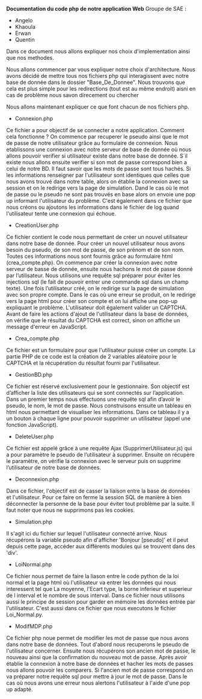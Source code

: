 **Documentation du code php de notre application Web**
Groupe de SAE : 
- Angelo
- Khaoula
- Erwan
- Quentin

Dans ce document nous allons expliquer nos choix d'implementation ainsi que nos methodes.

Nous allons commencer par vous expliquer notre choix d'architecture. Nous avons décidé de mettre tous nos fichiers php qui interagissent avec notre base de donnée dans le dossier "Base_De_Donnee". 
Nous trouvons que cela est plus simple pour les redirections (tout est au même endroit) aisni en cas de problème nous savon direcement ou chercher  

Nous allons maintenant expliquer ce que font chacun de nos fichiers php. 


- Connexion.php


Ce fichier a pour objectif de se connecter a notre application. Comment cela fonctionne ? On commence par recuperer le pseudo ainsi que le mot de passe de notre utilisateur grâce au formulaire de connexion. Nous etablissons une connexion avec notre serveur de base de donnée où nous allons pouvoir verifier si utilisateur existe dans notre base de donnée. S´il existe nous allons ensuite verifier si son mot de passe correspond bien a celui de notre BD. Il faut savoir que les mots de passe sont tous hachés. Si les informations renseigner par l'utilisateur sont identiques que celles que nous avons trouvé dans notre table, alors on établie la connexion avec sa session et on le redirige vers la page de simulation. Dand le cas où le mot de passe ou le pseudo ne sont pas trouvés en base alors on envoie une pop up informant l'utilisateur du problème. C'est également dans ce fichier que nous créons ou ajoutons les informations dans le fichier de log quand l'utilisateur tente une connexion qui échoue.


-  CreationUser.php


Ce fichier contient le code nous permettant de créer un nouvel utilisateur dans notre base de donnée. Pour créer un nouvel utilisateur nous avons besoin du pseudo, de son mot de passe, de son prénom et de son nom. Toutes ces informations nous sont fournis grâce au formulaire html (crea_compte.php). On commence par créer la connexion avec notre serveur de basse de donnée, ensuite nous hachons le mot de passe donné par l’utilisateur. Nous utilisons une requête sql préparer pour éviter les injections sql (le fait de pouvoir entrer une commande sql dans un champ texte). Une fois l’utilisateur créé, on le redirige sur la page de simulation avec son propre compte. Dans le cas où une erreur se produit, on le redirige vers la page html pour créer son compte et on lui affiche une pop-up expliquant le problème. L'utilisateur doit également valider un CAPTCHA. Avant de faire les actions d'ajout de l'utilisateur dans la base de données, on vérifie que le résultat du CAPTCHA est correct, sinon on affiche un message d'erreur en JavaScript.  


- Crea_compte.php  


Ce fichier est un formulaire pour que l'utilisateur puisse créer un compte. La partie PHP de ce code est la création de 2 variables aléatoire pour le CAPTCHA et la récupération du résultat fourni par l'utilisateur.


- GestionBD.php 


Ce fichier est réservé exclusivement pour le gestionnaire. Son objectif est d’afficher la liste des utilisateurs qui se sont connectés sur l’application. Dans un premier temps nous effectuons une requête sql afin d’avoir le pseudo, le nom, le mot de passe. Nous construisons ensuite un tableau en html nous permettant de visualiser les informations. Dans ce tableau il y a un bouton à chaque ligne pour pouvoir supprimer un utilisateur (appel une fonction JavaScript). 


- DeleteUser.php


Ce fichier est appelé grâce à une requête Ajax (SupprimerUtilisateur.js) qui a pour paramètre le pseudo de l’utilisateur à supprimer. Ensuite on récupère le paramètre, on vérifie la connexion avec le serveur puis on supprime l’utilisateur de notre base de données. 

- Deconnexion.php  


Dans ce fichier, l'objectif est de casser la liaison entre la base de données et l'utilisateur. Pour ce faire on ferme la session SQL de manière à bien déconnecter la personne de la base pour éviter tout problème par la suite. Il faut noter que nous ne supprimons pas les cookies.  


- Simulation.php  


Il s'agit ici du fichier sur lequel l'utilisateur connecté arrive. Nous récupérons la variable pseudo afin d'afficher 'Bonjour [pseudo]' et il peut depuis cette page, accéder aux différents modules qui se trouvent dans des 'div'.

- LoiNormal.php

Ce fichier nous permet de faire la liason entre le code python de la loi normal et la page html où l'utilisateur va entrer les données qui nous interessent tel que La moyenne, l'Ecart type, la borne inferieur et superieur de l interval et le nombre de sous interval. Dans ce fichier nous utilisons aussi le principe de session pour garder en mémoire les données entrée par l'utilisateur. C'est aussi dans ce fichier que nous executons le fichier Loi_Normal.py.

- ModifMDP.php

Ce fichier php noue permet de modifier les mot de passe que nous avons dans notre base de données. Tout d'abord nous recuperons le pseudo de l'utilisateur concerner. Ensuite nous récupérons son ancien mot de passe, le nouveau ainsi que la confirmation du nouveau mot de passe. Après avoir établie la connexion à notre base de données et hacher les mots de passes nous allons pouvoir les comparers. Si l'ancien mot de passe correspond on va préparer notre requête sql pour mettre à jour le mot de passe. Dans le cas où nous avons une erreur nous alertons l'utilisateur à l'aide d'une pop up adapté.
